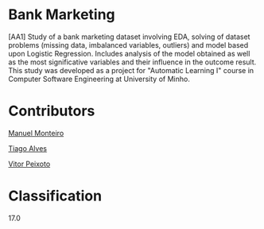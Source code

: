 # Bank Marketing
[AA1] Study of a bank marketing dataset involving EDA, solving of dataset problems (missing data, imbalanced variables, outliers) and model based upon Logistic Regression. Includes analysis of the model obtained as well as the most significative variables and their influence in the outcome result. This study was developed as a project for "Automatic Learning I" course in Computer Software Engineering at University of Minho.

# Contributors

[Manuel Monteiro](https://github.com/mamonteiro-brg)

[Tiago Alves](https://github.com/tdda)

[Vitor Peixoto](https://github.com/vitorecarpe)

# Classification

17.0
